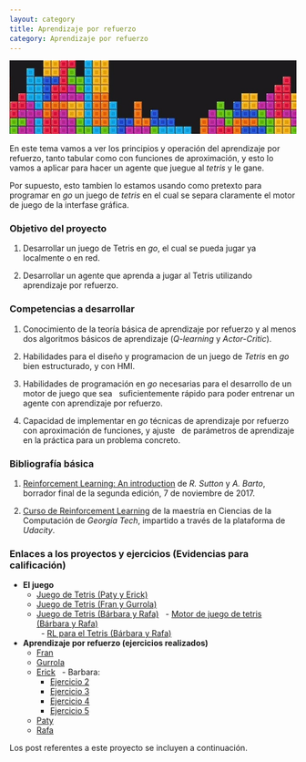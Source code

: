 ```yaml
---
layout: category
title: Aprendizaje por refuerzo
category: Aprendizaje por refuerzo
---
```


![](https://raw.githubusercontent.com/Topicos-IA-UNISON/curso-2018-1/master/_screenshots/tetris.jpeg)

<!--
<img alt="Mobile home page" src="/_screenshots/2.png?raw=true" width="300px" />
<img alt="Mobile post page" src="/_screenshots/3.png?raw=true" width="300px" />
-->

En este tema vamos a ver los principios y operación del aprendizaje por refuerzo, 
tanto tabular como con funciones de aproximación, y esto lo vamos a aplicar para
hacer un agente que juegue al *tetris* y le gane.

Por supuesto, esto tambien lo estamos usando como pretexto para programar en *go* un 
juego de *tetris* en el cual se separa claramente el motor de juego de la interfase gráfica.

### Objetivo del proyecto

1. Desarrollar un juego de Tetris en *go*, el cual se pueda jugar ya localmente o en red.

2. Desarrollar un agente que aprenda a jugar al Tetris utilizando aprendizaje por refuerzo.


### Competencias a desarrollar

1. Conocimiento de la teoría básica de aprendizaje por refuerzo y al menos dos algoritmos básicos de
   aprendizaje (*Q-learning* y *Actor-Critic*).

2. Habilidades para el diseño y programacion de un juego de *Tetris* en *go* bien estructurado, y con HMI. 

2. Habilidades de programación en *go* necesarias para el desarrollo de un motor de juego que sea 
   suficientemente rápido para poder entrenar un agente con aprendizaje por refuerzo.

3. Capacidad de implementar en *go* técnicas de aprendizaje por refuerzo con aproximación de funciones, y ajuste
   de parámetros de aprendizaje en la práctica para un problema concreto.


### Bibliografía básica

1. [Reinforcement Learning: An introduction](http://incompleteideas.net/book/bookdraft2017nov5.pdf) de *R. Sutton* y *A. Barto*, borrador final de la segunda edición, 7 de noviembre de 2017.

2. [Curso de Reinforcement Learning](https://www.udacity.com/course/reinforcement-learning--ud600) de la maestría en Ciencias de la Computación de *Georgia Tech*, impartido a través de la plataforma de *Udacity*.


### Enlaces a los proyectos y ejercicios (Evidencias para calificación)

- **El juego**
   - [Juego de Tetris (Paty y Erick)](https://github.com/TopicosIA/TetrisIA)
   - [Juego de Tetris (Fran y Gurrola)](https://github.com/LCC-TopicosAvanzadosAI/TetrisAI)
   - [Juego de Tetris (Bárbara y Rafa)](https://github.com/eltrufas/pixeltetris)
   - [Motor de juego de tetris (Bárbara y Rafa)](https://github.com/eltrufas/tetriscore)  
   - [RL para el Tetris (Bárbara y Rafa)](https://github.com/eltrufas/rltetris)
- **Aprendizaje por refuerzo (ejercicios realizados)**
   - [Fran](https://github.com/Franko1307/Reinforcement-Learning-Golang)
   - [Gurrola](https://github.com/JoseGurrola/Reinforcement-Learning-Go)
   - [Erick](https://github.com/ErickLF/Aprendizaje-por-Refuerzo)
   - Barbara:
       - [Ejercicio 2](https://github.com/barbaraDorame/Value_Iteration)
       - [Ejercicio 3](https://github.com/barbaraDorame/Sarsa_Windy_Gridworld)
       - [Ejercicio 4](https://github.com/barbaraDorame/Q_Learning_Cliff_Walking)
       - [Ejercicio 5](https://github.com/barbaraDorame/Sm_Sarsa_Mountain_car_task)
   - [Paty](https://github.com/PatQz/RLGo)
   - [Rafa](https://github.com/eltrufas/suttonrl)


Los post referentes a este proyecto se incluyen a continuación.
